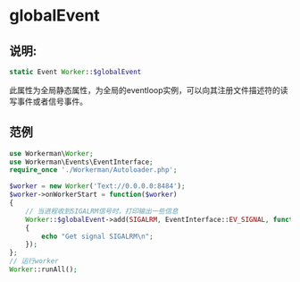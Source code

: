 # globalEvent

## 说明:
```php
static Event Worker::$globalEvent
```

此属性为全局静态属性，为全局的eventloop实例，可以向其注册文件描述符的读写事件或者信号事件。


## 范例

```php
use Workerman\Worker;
use Workerman\Events\EventInterface;
require_once './Workerman/Autoloader.php';

$worker = new Worker('Text://0.0.0.0:8484');
$worker->onWorkerStart = function($worker)
{
    // 当进程收到SIGALRM信号时，打印输出一些信息
    Worker::$globalEvent->add(SIGALRM, EventInterface::EV_SIGNAL, function()
    {
        echo "Get signal SIGALRM\n";
    });
};
// 运行worker
Worker::runAll();
```
